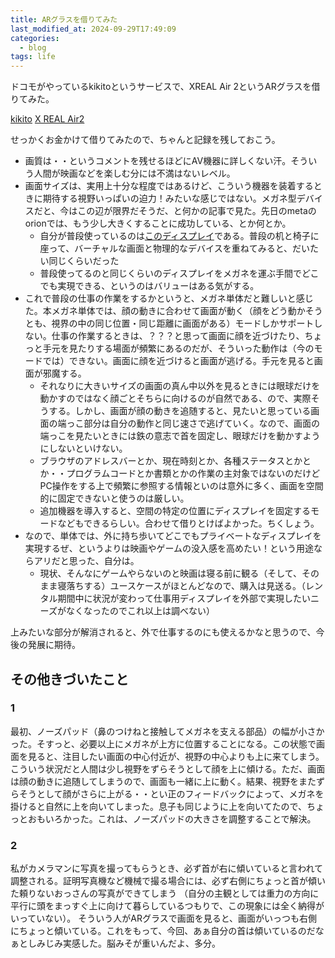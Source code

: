 ```yaml
---
title: ARグラスを借りてみた
last_modified_at: 2024-09-29T17:49:09
categories:
  - blog
tags: life
---
```


ドコモがやっているkikitoというサービスで、XREAL Air 2というARグラスを借りてみた。

[kikito](https://rental.kikito.docomo.ne.jp/rental/devices/NR000200/)
[X REAL Air2](https://www.xreal.com/jp/air2/)

せっかくお金かけて借りてみたので、ちゃんと記録を残しておこう。

- 画質は・・というコメントを残せるほどにAV機器に詳しくない汗。そういう人間が映画などを楽しむ分には不満はないレベル。
- 画面サイズは、実用上十分な程度ではあるけど、こういう機器を装着するときに期待する視野いっぱいの迫力！みたいな感じではない。メガネ型デバイスだと、今はこの辺が限界だそうだ、と何かの記事で見た。先日のmetaのorionでは、もう少し大きくすることに成功している、とか何とか。
  - 自分が普段使っているのは[このディスプレイ](https://www.amazon.co.jp/gp/product/B07XVQGH7X/)である。普段の机と椅子に座って、バーチャルな画面と物理的なデバイスを重ねてみると、だいたい同じくらいだった
  - 普段使ってるのと同じくらいのディスプレイをメガネを運ぶ手間でどこでも実現できる、というのはバリューはある気がする。
- これで普段の仕事の作業をするかというと、メガネ単体だと難しいと感じた。本メガネ単体では、顔の動きに合わせて画面が動く（顔をどう動かそうとも、視界の中の同じ位置・同じ距離に画面がある）モードしかサポートしない。仕事の作業するときは、？？？と思って画面に顔を近づけたり、ちょっと手元を見たりする場面が頻繁にあるのだが、そういった動作は（今のモードでは）できない。画面に顔を近づけると画面が逃げる。手元を見ると画面が邪魔する。
  - それなりに大きいサイズの画面の真ん中以外を見るときには眼球だけを動かすのではなく顔ごとそちらに向けるのが自然である、ので、実際そうする。しかし、画面が顔の動きを追随すると、見たいと思っている画面の端っこ部分は自分の動作と同じ速さで逃げていく。なので、画面の端っこを見たいときには鉄の意志で首を固定し、眼球だけを動かすようにしないといけない。
  - ブラウザのアドレスバーとか、現在時刻とか、各種ステータスとかとか・・プログラムコードとか書類とかの作業の主対象ではないのだけどPC操作をする上で頻繁に参照する情報といのは意外に多く、画面を空間的に固定できないと使うのは厳しい。
  - 追加機器を導入すると、空間の特定の位置にディスプレイを固定するモードなどもできるらしい。合わせて借りとけばよかった。ちくしょう。
- なので、単体では、外に持ち歩いてどこでもプライベートなディスプレイを実現するぜ、というよりは映画やゲームの没入感を高めたい！という用途ならアリだと思った、自分は。
  - 現状、そんなにゲームやらないのと映画は寝る前に観る（そして、そのまま寝落ちする）ユースケースがほとんどなので、購入は見送る。（レンタル期間中に状況が変わって仕事用ディスプレイを外部で実現したいニーズがなくなったのでこれ以上は調べない）

上みたいな部分が解消されると、外で仕事するのにも使えるかなと思うので、今後の発展に期待。

## その他きづいたこと

### 1

最初、ノーズパッド（鼻のつけねと接触してメガネを支える部品）の幅が小さかった。そすっと、必要以上にメガネが上方に位置することになる。この状態で画面を見ると、注目したい画面の中心付近が、視野の中心よりも上に来てしまう。こういう状況だと人間は少し視野をずらそうとして顔を上に傾ける。ただ、画面は顔の動きに追随してしまうので、画面も一緒に上に動く。結果、視野をまたずらそうとして顔がさらに上がる・・とい正のフィードバックによって、メガネを掛けると自然に上を向いてしまった。息子も同じように上を向いてたので、ちょっとおもいろかった。これは、ノーズパッドの大きさを調整することで解決。

### 2

私がカメラマンに写真を撮ってもらうとき、必ず首が右に傾いていると言われて調整される。証明写真機など機械で撮る場合には、必ず右側にちょっと首が傾いた頼りないおっさんの写真ができてしまう
（自分の主観としては重力の方向に平行に頭をまっすぐ上に向けて暮らしているつもりで、この現象には全く納得がいっていない）。
そういう人がARグラスで画面を見ると、画面がいっつも右側にちょっと傾いている。これをもって、今回、あぁ自分の首は傾いているのだなぁとしみじみ実感した。脳みそが重いんだよ、多分。
